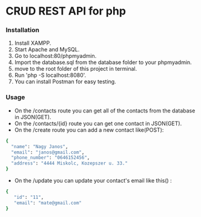 # CRUD REST API for php

### Installation

1. Install XAMPP.
2. Start Apache and MySQL.
3. Go to localhost:80/phpmyadmin.
4. Import the database.sql from the database folder to your phpmyadmin.
5. move to the root folder of this project in terminal.
6. Run 'php -S localhost:8080'.
7. You can install Postman for easy testing.

### Usage

  - On the /contacts route you can get all of the contacts from the database in JSON(GET).
  - On the /contacts/{id} route you can get one contact in JSON(GET).
  - On the /create route you can add a new contact like(POST):
  ```sh
{
    "name": "Nagy Janos",
    "email": "janos@gmail.com",
    "phone_number": "0646152456",
    "address": "4444 Miskolc, Kozepszer u. 33."
}
```
- On the /update you can update your contact's email like this() :
 ```sh
{
    "id": "11",
    "email": "mate@gmail.com"
}
```


